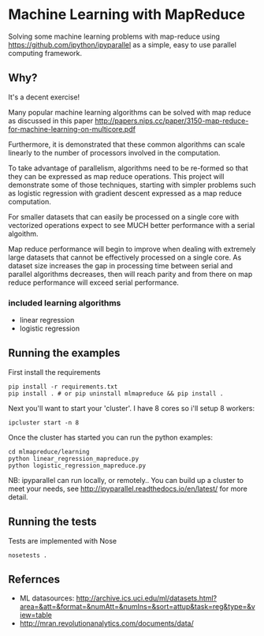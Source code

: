 # Machine Learning with MapReduce

Solving some machine learning problems with map-reduce using https://github.com/ipython/ipyparallel as a simple, easy to use parallel computing framework. 

## Why?
It's a decent exercise!

Many popular machine learning algorithms can be solved with map reduce as discussed in this paper http://papers.nips.cc/paper/3150-map-reduce-for-machine-learning-on-multicore.pdf

Furthermore, it is demonstrated that these common algorithms can scale linearly to the number of processors involved in the computation.

To take advantage of parallelism, algorithms need to be re-formed so that they can be expressed as map reduce operations. This project will demonstrate some of those techniques, starting with simpler problems such as logistic regression with gradient descent expressed as a map reduce computation.

For smaller datasets that can easily be processed on a single core with vectorized operations expect to see MUCH better performance with a serial algoithm.

Map reduce performance will begin to improve when dealing with extremely large datasets that cannot be effectively processed on a single core. As dataset size increases the gap in processing time between serial and parallel algorithms decreases, then will reach parity and from there on map reduce performance will exceed serial performance.


### included learning algorithms
* linear regression
* logistic regression


## Running the examples
First install the requirements
```
pip install -r requirements.txt
pip install . # or pip uninstall mlmapreduce && pip install .
```
Next you'll want to start your 'cluster'. I have 8 cores so i'll setup 8 workers:
```
ipcluster start -n 8
```

Once the cluster has started you can run the python examples:
```
cd mlmapreduce/learning
python linear_regression_mapreduce.py
python logistic_regression_mapreduce.py
```

NB: ipyparallel can run locally, or remotely.. You can build up a cluster to meet your needs, see http://ipyparallel.readthedocs.io/en/latest/ for more detail.

## Running the tests
Tests are implemented with Nose
```
nosetests .
```


## Refernces
* ML datasources: http://archive.ics.uci.edu/ml/datasets.html?area=&att=&format=&numAtt=&numIns=&sort=attup&task=reg&type=&view=table
* http://mran.revolutionanalytics.com/documents/data/
